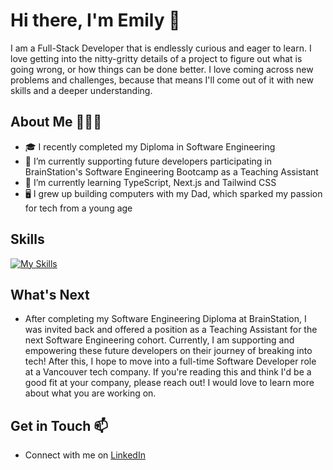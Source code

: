 # Hi there, I'm Emily 👋
I am a Full-Stack Developer that is endlessly curious and eager to learn. I love getting into the nitty-gritty details of a project to figure out what is going wrong, or how things can be done better. I love coming across new problems and challenges, because that means I'll come out of it with new skills and a deeper understanding.

## About Me 💁🏻‍♀️
- 🎓 I recently completed my Diploma in Software Engineering
- 🔭 I’m currently supporting future developers participating in BrainStation's Software Engineering Bootcamp as a Teaching Assistant
- 🌱 I’m currently learning TypeScript, Next.js and Tailwind CSS
- 🖥️ I grew up building computers with my Dad, which sparked my passion for tech from a young age

## Skills 
[![My Skills](https://skillicons.dev/icons?i=html,css,sass,tailwind,js,ts,react,nextjs,firebase,nodejs,npm,express,mysql,gcp,postman,vite,vscode,git,github)](https://skillicons.dev)

## What's Next
- After completing my Software Engineering Diploma at BrainStation, I was invited back and offered a position as a Teaching Assistant for the next Software Engineering cohort. Currently, I am supporting and empowering these future developers on their journey of breaking into tech! After this, I hope to move into a full-time Software Developer role at a Vancouver tech company. If you're reading this and think I'd be a good fit at your company, please reach out! I would love to learn more about what you are working on.

## Get in Touch 📫
- Connect with me on [LinkedIn](https://www.linkedin.com/in/emilyjschur/)
